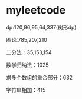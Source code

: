 # myleetcode
dp:120,96,95,64,337(树形dp)

图论:785,207,210

二分法：35,153,154

数学归纳法：1025

求多个数组的重合部分：632

字符串相加：415

